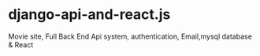 # django-api-and-react.js
Movie site, Full Back End Api system, authentication, Email,mysql database &amp; React 
